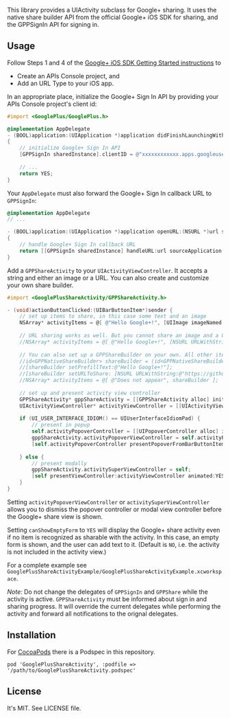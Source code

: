 This library provides a UIActivity subclass for Google+ sharing. It uses the native share builder API from the official Google+ iOS SDK for sharing, and the GPPSignIn API for signing in.


## Usage

Follow Steps 1 and 4 of the [Google+ iOS SDK Getting Started instructions](https://developers.google.com/+/mobile/ios/getting-started) to

  * Create an APIs Console project, and
  * Add an URL Type to your iOS app.

In an appropriate place, initialize the Google+ Sign In API by providing your APIs Console project's client id:

``` objective-c
#import <GooglePlus/GooglePlus.h>

@implementation AppDelegate
- (BOOL)application:(UIApplication *)application didFinishLaunchingWithOptions:(NSDictionary *)launchOptions
{
    // initialize Google+ Sign In API
    [GPPSignIn sharedInstance].clientID = @"xxxxxxxxxxxx.apps.googleusercontent.com";
    
    // ...
    return YES;
}
```

Your `AppDelegate` must also forward the Google+ Sign In callback URL to `GPPSignIn`:

``` objective-c
@implementation AppDelegate
// ...

- (BOOL)application:(UIApplication *)application openURL:(NSURL *)url sourceApplication:(NSString *)sourceApplication annotation:(id)annotation
{
    // handle Google+ Sign In callback URL
    return [[GPPSignIn sharedInstance] handleURL:url sourceApplication:sourceApplication annotation:annotation];
}
```

Add a `GPPShareActivity` to your `UIActivityViewController`.
It accepts a string and either an image or a URL. You can also create and customize your own share builder.

``` objective-c
#import <GooglePlusShareActivity/GPPShareActivity.h>

- (void)actionButtonClicked:(UIBarButtonItem*)sender {
    // set up items to share, in this case some text and an image
    NSArray* activityItems = @[ @"Hello Google+!", [UIImage imageNamed:@"example.jpg"] ];
    
    // URL sharing works as well. But you cannot share an image and a URL at the same time :(
    //NSArray* activityItems = @[ @"Hello Google+!", [NSURL URLWithString:@"https://github.com/lysannschlegel/GooglePlusShareActivity"] ];
    
    // You can also set up a GPPShareBuilder on your own. All other items will be ignored
    //id<GPPNativeShareBuilder> shareBuilder = (id<GPPNativeShareBuilder>)[GPPShare sharedInstance].nativeShareDialog;
    //[shareBuilder setPrefillText:@"Hello Google+!"];
    //[shareBuilder setURLToShare: [NSURL URLWithString:@"https://github.com/lysannschlegel/GooglePlusShareActivity"]];
    //NSArray* activityItems = @[ @"Does not appear", shareBuilder ];
    
    // set up and present activity view controller
    GPPShareActivity* gppShareActivity = [[GPPShareActivity alloc] init];
    UIActivityViewController* activityViewController = [[UIActivityViewController alloc] initWithActivityItems:activityItems applicationActivities:@[gppShareActivity]];
    
    if (UI_USER_INTERFACE_IDIOM() == UIUserInterfaceIdiomPad) {
        // present in popup
        self.activityPopoverController = [[UIPopoverController alloc] initWithContentViewController:activityViewController];
        gppShareActivity.activityPopoverViewController = self.activityPopoverController;
        [self.activityPopoverController presentPopoverFromBarButtonItem:sender permittedArrowDirections:UIPopoverArrowDirectionAny animated:YES];
        
    } else {
        // present modally
        gppShareActivity.activitySuperViewController = self;
        [self presentViewController:activityViewController animated:YES completion:NULL];
    }
}
```

Setting `activityPopoverViewController` or `activitySuperViewController` allows you to dismiss the popover controller or modal view controller before the Google+ share view is shown.

Setting `canShowEmptyForm` to `YES` will display the Google+ share activity even if no item is recognized as sharable with the activity. In this case, an empty form is shown, and the user can add text to it. (Default is `NO`, i.e. the activity is not included in the activity view.)

For a complete example see `GooglePlusShareActivityExample/GooglePlusShareActivityExample.xcworkspace`.

*Note:* Do not change the delegates of `GPPSignIn` and `GPPShare` while the activity is active. `GPPShareActivity` must be informed about sign in and sharing progress. It will override the current delegates while performing the activity and forward all notifications to the orignal delegates.


## Installation

For [CocoaPods](http://cocoapods.org/) there is a Podspec in this repository.
```
pod 'GooglePlusShareActivity', :podfile => '/path/to/GooglePlusShareActivity.podspec'
```


## License

It's MIT. See LICENSE file.
